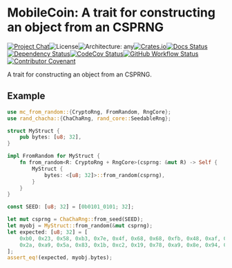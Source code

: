 # MobileCoin: A trait for constructing an object from an CSPRNG

[![Project Chat][chat-image]][chat-link]<!--
-->![License][license-image]<!--
-->![Architecture: any][arch-image]<!--
-->[![Crates.io][crate-image]][crate-link]<!--
-->[![Docs Status][docs-image]][docs-link]<!--
-->[![Dependency Status][deps-image]][deps-link]<!--
-->[![CodeCov Status][codecov-image]][codecov-link]<!--
-->[![GitHub Workflow Status][gha-image]][gha-link]<!--
-->[![Contributor Covenant][conduct-image]][conduct-link]

A trait for constructing an object from an CSPRNG.

## Example

```rust
use mc_from_random::{CryptoRng, FromRandom, RngCore};
use rand_chacha::{ChaChaRng, rand_core::SeedableRng};

struct MyStruct {
    pub bytes: [u8; 32],
}

impl FromRandom for MyStruct {
    fn from_random<R: CryptoRng + RngCore>(csprng: &mut R) -> Self {
        MyStruct {
            bytes: <[u8; 32]>::from_random(csprng),
        }
    }
}

const SEED: [u8; 32] = [0b0101_0101; 32];

let mut csprng = ChaChaRng::from_seed(SEED);
let myobj = MyStruct::from_random(&mut csprng);
let expected: [u8; 32] = [
    0xb0, 0x23, 0x58, 0xb3, 0x7e, 0x4f, 0x68, 0x68, 0xfb, 0x48, 0xaf, 0x8a, 0xb2, 0x75, 0x0b, 0x06,
    0x2a, 0xa9, 0x5a, 0x83, 0x1b, 0xc2, 0x19, 0x78, 0xa9, 0x8e, 0x94, 0x42, 0x64, 0xfa, 0x0e, 0x75
];
assert_eq!(expected, myobj.bytes);
```

[chat-image]: https://img.shields.io/discord/844353360348971068?style=flat-square
[chat-link]: https://discord.gg/mobilecoin
[license-image]: https://img.shields.io/crates/l/mc-from-random?style=flat-square
[arch-image]: https://img.shields.io/badge/arch-any-brightgreen?style=flat-square
[crate-image]: https://img.shields.io/crates/v/mc-from-random.svg?style=flat-square
[crate-link]: https://crates.io/crates/mc-from-random
[docs-image]: https://img.shields.io/docsrs/mc-from-random?style=flat-square
[docs-link]: https://docs.rs/crate/mc-from-random
[deps-image]: https://deps.rs/crate/mc-from-random/0.0.0/status.svg?style=flat-square
[deps-link]: https://deps.rs/crate/mc-from-random/0.0.0
[codecov-image]: https://img.shields.io/codecov/c/github/mobilecoinfoundation/from-random/main?style=flat-square
[codecov-link]: https://codecov.io/gh/mobilecoinfoundation/from-random
[gha-image]: https://img.shields.io/github/actions/workflow/status/mobilecoinfoundation/from-random/ci.yaml?branch=main&style=flat-square
[gha-link]: https://github.com/mobilecoinfoundation/from-random/actions/workflows/ci.yaml?query=branch%3Amain
[conduct-link]: CODE_OF_CONDUCT.md
[conduct-image]: https://img.shields.io/badge/Contributor%20Covenant-2.1-4baaaa.svg?style=flat-square

